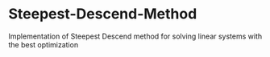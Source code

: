 # Steepest-Descend-Method
Implementation of Steepest Descend method for solving linear systems with the best optimization
